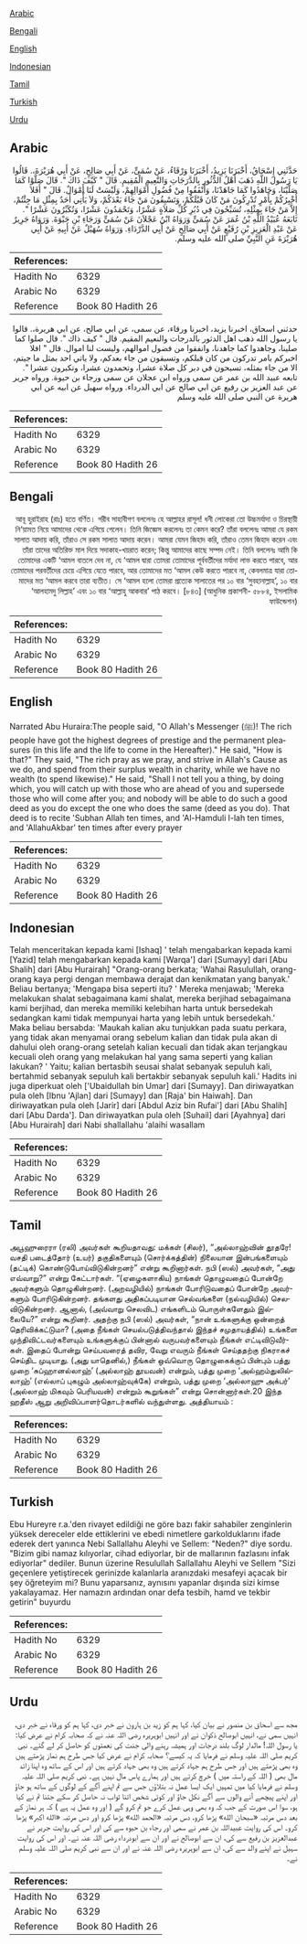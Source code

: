 [Arabic](#arabic)

[Bengali](#bengali)

[English](#english)

[Indonesian](#indonesian)

[Tamil](#tamil)

[Turkish](#turkish)

[Urdu](#urdu)

## Arabic


<div dir="rtl" lang="ar" style={{fontSize:'larger',backgroundColor:'#f8f9fa',padding:20}}>
حَدَّثَنِي إِسْحَاقُ، أَخْبَرَنَا يَزِيدُ، أَخْبَرَنَا وَرْقَاءُ، عَنْ سُمَىٍّ، عَنْ أَبِي صَالِحٍ، عَنْ أَبِي هُرَيْرَةَ،‏.‏ قَالُوا يَا رَسُولَ اللَّهِ ذَهَبَ أَهْلُ الدُّثُورِ بِالدَّرَجَاتِ وَالنَّعِيمِ الْمُقِيمِ‏.‏ قَالَ ‏"‏ كَيْفَ ذَاكَ ‏"‏‏.‏ قَالَ صَلَّوْا كَمَا صَلَّيْنَا، وَجَاهَدُوا كَمَا جَاهَدْنَا، وَأَنْفَقُوا مِنْ فُضُولِ أَمْوَالِهِمْ، وَلَيْسَتْ لَنَا أَمْوَالٌ‏.‏ قَالَ ‏"‏ أَفَلاَ أُخْبِرُكُمْ بِأَمْرٍ تُدْرِكُونَ مَنْ كَانَ قَبْلَكُمْ، وَتَسْبِقُونَ مَنْ جَاءَ بَعْدَكُمْ، وَلاَ يَأْتِي أَحَدٌ بِمِثْلِ مَا جِئْتُمْ، إِلاَّ مَنْ جَاءَ بِمِثْلِهِ، تُسَبِّحُونَ فِي دُبُرِ كُلِّ صَلاَةٍ عَشْرًا، وَتَحْمَدُونَ عَشْرًا، وَتُكَبِّرُونَ عَشْرًا ‏"‏‏.‏ تَابَعَهُ عُبَيْدُ اللَّهِ بْنُ عُمَرَ عَنْ سُمَىٍّ وَرَوَاهُ ابْنُ عَجْلاَنَ عَنْ سُمَىٍّ وَرَجَاءِ بْنِ حَيْوَةَ‏.‏ وَرَوَاهُ جَرِيرٌ عَنْ عَبْدِ الْعَزِيزِ بْنِ رُفَيْعٍ عَنْ أَبِي صَالِحٍ عَنْ أَبِي الدَّرْدَاءِ‏.‏ وَرَوَاهُ سُهَيْلٌ عَنْ أَبِيهِ عَنْ أَبِي هُرَيْرَةَ عَنِ النَّبِيِّ صلى الله عليه وسلم‏.‏
</div>
<div style={{backgroundColor:'#f8f9fa',padding:20, marginBottom: 10}}><table> <thead> <tr> <th>References:</th> <th></th> </tr> </thead> <tbody><tr><td>Hadith No</td><td>6329</td></tr><tr><td>Arabic No</td><td>6329</td></tr><tr><td>Reference</td><td>Book 80 Hadith 26</td></tr></tbody></table></div>


<div dir="rtl" lang="ar" style={{fontSize:'larger',backgroundColor:'#f8f9fa',padding:20}}>
حدثني اسحاق، اخبرنا يزيد، اخبرنا ورقاء، عن سمى، عن ابي صالح، عن ابي هريرة،. قالوا يا رسول الله ذهب اهل الدثور بالدرجات والنعيم المقيم. قال " كيف ذاك ". قال صلوا كما صلينا، وجاهدوا كما جاهدنا، وانفقوا من فضول اموالهم، وليست لنا اموال. قال " افلا اخبركم بامر تدركون من كان قبلكم، وتسبقون من جاء بعدكم، ولا ياتي احد بمثل ما جيتم، الا من جاء بمثله، تسبحون في دبر كل صلاة عشرا، وتحمدون عشرا، وتكبرون عشرا ". تابعه عبيد الله بن عمر عن سمى ورواه ابن عجلان عن سمى ورجاء بن حيوة. ورواه جرير عن عبد العزيز بن رفيع عن ابي صالح عن ابي الدرداء. ورواه سهيل عن ابيه عن ابي هريرة عن النبي صلى الله عليه وسلم
</div>
<div style={{backgroundColor:'#f8f9fa',padding:20, marginBottom: 10}}><table> <thead> <tr> <th>References:</th> <th></th> </tr> </thead> <tbody><tr><td>Hadith No</td><td>6329</td></tr><tr><td>Arabic No</td><td>6329</td></tr><tr><td>Reference</td><td>Book 80 Hadith 26</td></tr></tbody></table></div>

## Bengali


<div dir="rtl" lang="bn" style={{fontSize:'larger',backgroundColor:'#f8f9fa',padding:20}}>
আবূ হুরাইরাহ (রাঃ) হতে বর্ণিত। গরীব সাহাবীগণ বললেনঃ হে আল্লাহর রাসূল! ধনী লোকেরা তো উচ্চমর্যাদা ও চিরস্থায়ী নি‘য়ামত নিয়ে আমাদের থেকে এগিয়ে গেলেন। তিনি জিজ্ঞেস করলেনঃ তা কেমন করে? তাঁরা বললেনঃ আমরা যে রকম সালাত আদায় করি, তাঁরাও সে রকম সালাত আদায় করেন। আমরা যেমন জিহাদ করি, তাঁরাও তেমন জিহাদ করেন এবং তাঁরা তাদের অতিরিক্ত মাল দিয়ে সদাকাহ-খয়রাত করেন; কিন্তু আমাদের কাছে সম্পদ নেই। তিনি বললেনঃ আমি কি তোমাদের একটি ‘আমল বাতলে দেব না, যে ‘আমল দ্বারা তোমরা তোমাদের পূর্ববর্তীদের মর্যাদা লাভ করতে পারবে, আর তোমাদের পরবর্তীদের চেয়ে এগিয়ে যেতে পারবে, আর তোমাদের মত ‘আমল কেউ করতে পারবে না, কেবলমাত্র যারা তোমাদের মত ‘আমল করবে তারা ব্যতীত। সে ‘আমল হলো তোমরা প্রত্যেক সালাতের পর ১০ বার ‘সুবহানাল্লাহ’, ১০ বার ‘আলহামদু লিল্লাহ’ এবং ১০ বার ‘আল্লাহু আকবার’ পাঠ করবে। [৮৪৩] (আধুনিক প্রকাশনী- ৫৮৮৪, ইসলামিক ফাউন্ডেশন)
</div>
<div style={{backgroundColor:'#f8f9fa',padding:20, marginBottom: 10}}><table> <thead> <tr> <th>References:</th> <th></th> </tr> </thead> <tbody><tr><td>Hadith No</td><td>6329</td></tr><tr><td>Arabic No</td><td>6329</td></tr><tr><td>Reference</td><td>Book 80 Hadith 26</td></tr></tbody></table></div>

## English


<div dir="ltr" lang="en" style={{fontSize:'larger',backgroundColor:'#f8f9fa',padding:20}}>
Narrated Abu Huraira:The people said, "O Allah's Messenger (ﷺ)! The rich people have got the highest degrees of prestige and the permanent pleasures (in this life and the life to come in the Hereafter)." He said, "How is that?" They said, "The rich pray as we pray, and strive in Allah's Cause as we do, and spend from their surplus wealth in charity, while we have no wealth (to spend likewise)." He said, "Shall I not tell you a thing, by doing which, you will catch up with those who are ahead of you and supersede those who will come after you; and nobody will be able to do such a good deed as you do except the one who does the same (deed as you do). That deed is to recite 'Subhan Allah ten times, and 'Al-Hamduli l-lah ten times, and 'AllahuAkbar' ten times after every prayer
</div>
<div style={{backgroundColor:'#f8f9fa',padding:20, marginBottom: 10}}><table> <thead> <tr> <th>References:</th> <th></th> </tr> </thead> <tbody><tr><td>Hadith No</td><td>6329</td></tr><tr><td>Arabic No</td><td>6329</td></tr><tr><td>Reference</td><td>Book 80 Hadith 26</td></tr></tbody></table></div>

## Indonesian


<div dir="ltr" lang="id" style={{fontSize:'larger',backgroundColor:'#f8f9fa',padding:20}}>
Telah menceritakan kepada kami [Ishaq] ' telah mengabarkan kepada kami [Yazid] telah mengabarkan kepada kami [Warqa'] dari [Sumayy] dari [Abu Shalih] dari [Abu Hurairah] "Orang-orang berkata; 'Wahai Rasulullah, orang-orang kaya pergi dengan membawa derajat dan kenikmatan yang banyak.' Beliau bertanya; 'Mengapa bisa seperti itu? ' Mereka menjawab; 'Mereka melakukan shalat sebagaimana kami shalat, mereka berjihad sebagaimana kami berjihad, dan mereka memiliki kelebihan harta untuk bersedekah sedangkan kami tidak mempunyai harta yang lebih untuk bersedekah.' Maka beliau bersabda: 'Maukah kalian aku tunjukkan pada suatu perkara, yang tidak akan menyamai orang sebelum kalian dan tidak pula akan di dahului oleh orang-orang setelah kalian kecuali dan tidak akan terjangkau kecuali oleh orang yang melakukan hal yang sama seperti yang kalian lakukan? ' Yaitu; kalian bertasbih seusai shalat sebanyak sepuluh kali, bertahmid sebanyak sepuluh kali bertakbir sebanyak sepuluh kali.' Hadits ini juga diperkuat oleh ['Ubaidullah bin Umar] dari [Sumayy]. Dan diriwayatkan pula oleh [Ibnu 'Ajlan] dari [Sumayy] dan [Raja' bin Haiwah]. Dan diriwayatkan pula oleh [Jarir] dari [Abdul Aziz bin Rufai'] dari [Abu Shalih] dari [Abu Darda']. Dan diriwayatkan pula oleh [Suhail] dari [Ayahnya] dari [Abu Hurairah] dari Nabi shallallahu 'alaihi wasallam
</div>
<div style={{backgroundColor:'#f8f9fa',padding:20, marginBottom: 10}}><table> <thead> <tr> <th>References:</th> <th></th> </tr> </thead> <tbody><tr><td>Hadith No</td><td>6329</td></tr><tr><td>Arabic No</td><td>6329</td></tr><tr><td>Reference</td><td>Book 80 Hadith 26</td></tr></tbody></table></div>

## Tamil


<div dir="ltr" lang="ta" style={{fontSize:'larger',backgroundColor:'#f8f9fa',padding:20}}>
அபூஹுரைரா (ரலி) அவர்கள் கூறியதாவது: மக்கள் (சிலர்), “அல்லாஹ்வின் தூதரே! வசதி படைத்தோர் (உயர்) தகுதிகளையும் (சொர்க்கத்தின்) நிலையான இன்பங்களையும் (தட்டிக்) கொண்டுபோய்விடுகின்றனர்” என்று கூறினார்கள். நபி (ஸல்) அவர்கள், “அது எவ்வாறு?” என்று கேட்டார்கள். “(ஏழைகளாகிய) நாங்கள் தொழுவதைப் போன்றே அவர்களும் தொழுகின்றனர். (அறவழியில்) நாங்கள் போரிடுவதைப் போன்றே அவர்களும் போரிடுகின்றனர். தங்களது அதிகப்படியான செல்வங்களை (நல்வழியில்) செலவிடுகின்றனர். ஆனால், (அவ்வாறு செலவிட) எங்களிடம் பொருள்களேதும் இல்லையே?” என்று கூறினர். அதற்கு நபி (ஸல்) அவர்கள், “நான் உங்களுக்கு ஒன்றைத் தெரிவிக்கட்டுமா? (அதை நீங்கள் செயல்படுத்திவந்தால் இந்தச் சமுதாயத்தில்) உங்களை முந்திவிட்டவர்களையும் உங்களுக்குப் பின்னால் வருபவர்களையும் நீங்கள் எட்டிவிடுவீர்கள். இதைப் போன்று செய்பவரைத் தவிர, வேறு எவரும் நீங்கள் செய்ததற்கு நிகராகச் செய்திட முடியாது. (அது யாதெனில்,) நீங்கள் ஒவ்வொரு தொழுகைக்குப் பின்பும் பத்து முறை ‘சுப்ஹானல்லாஹ்’ (அல்லாஹ் தூயவன்) என்றும், பத்து முறை ‘அல்ஹம்துலில்லாஹ்’ (எல்லாப் புகழும் அல்லாஹ்வுக்கே) என்றும், பத்து முறை ‘அல்லாஹு அக்பர்’ (அல்லாஹ் மிகவும் பெரியவன்) என்றும் கூறுங்கள்” என்று சொன்னார்கள்.20 இந்த ஹதீஸ் ஆறு அறிவிப்பாளர்தொடர்களில் வந்துள்ளது. அத்தியாயம் :
</div>
<div style={{backgroundColor:'#f8f9fa',padding:20, marginBottom: 10}}><table> <thead> <tr> <th>References:</th> <th></th> </tr> </thead> <tbody><tr><td>Hadith No</td><td>6329</td></tr><tr><td>Arabic No</td><td>6329</td></tr><tr><td>Reference</td><td>Book 80 Hadith 26</td></tr></tbody></table></div>

## Turkish


<div dir="ltr" lang="tr" style={{fontSize:'larger',backgroundColor:'#f8f9fa',padding:20}}>
Ebu Hureyre r.a.'den rivayet edildiği ne göre bazı fakir sahabiler zenginlerin yüksek dereceler elde ettiklerini ve ebedi nimetlere garkolduklarını ifade ederek dert yanınca Nebi Sallallahu Aleyhi ve Sellem: "Neden?" diye sordu. "Bizim gibi namaz kılıyorlar, cihad ediyorlar, bir de mallarının fazlasını infak ediyorlar" dediler. Bunun üzerine Resulullah Sallallahu Aleyhi ve Sellem "Sizi geçenlere yetiştirecek gerinizde kalanlarla aranızdaki mesafeyi açacak bir şey öğreteyim mi? Bunu yaparsanız, aynısını yapanlar dışında sizi kimse yakalayamaz. Her namazın ardından onar defa tesbih, hamd ve tekbir getirin" buyurdu
</div>
<div style={{backgroundColor:'#f8f9fa',padding:20, marginBottom: 10}}><table> <thead> <tr> <th>References:</th> <th></th> </tr> </thead> <tbody><tr><td>Hadith No</td><td>6329</td></tr><tr><td>Arabic No</td><td>6329</td></tr><tr><td>Reference</td><td>Book 80 Hadith 26</td></tr></tbody></table></div>

## Urdu


<div dir="rtl" lang="ur" style={{fontSize:'larger',backgroundColor:'#f8f9fa',padding:20}}>
مجھ سے اسحاق بن منصور نے بیان کیا، کہا ہم کو زید بن ہارون نے خبر دی، کہا ہم کو ورقاء نے خبر دی، انہیں سمی نے، انہیں ابوصالح ذکوان نے اور انہیں ابوہریرہ رضی اللہ عنہ نے کہ صحابہ کرام نے عرض کیا: یا رسول اللہ! مالدار لوگ بلند درجات اور ہمیشہ رہنے والی جنت کی نعمتوں کو حاصل کر لے گئے۔ نبی کریم صلی اللہ علیہ وسلم نے فرمایا کہ یہ کیسے؟ صحابہ کرام نے عرض کیا جس طرح ہم نماز پڑھتے ہیں وہ بھی پڑھتے ہیں اور جس طرح ہم جہاد کرتے ہیں وہ بھی جہاد کرتے ہیں اور اس کے ساتھ وہ اپنا زائد مال بھی ( اللہ کے راستہ میں ) خرچ کرتے ہیں اور ہمارے پاس مال نہیں ہے۔ نبی کریم صلی اللہ علیہ وسلم نے فرمایا کیا میں تمہیں ایک ایسا عمل نہ بتلاؤں جس سے تم اپنے آگے کے لوگوں کے ساتھ ہو جاؤ اور اپنے پیچھے آنے والوں سے آگے نکل جاؤ اور کوئی شخص اتنا ثواب نہ حاصل کر سکے جتنا تم نے کیا ہو، سوا اس صورت کے جب کہ وہ بھی وہی عمل کرے جو تم کرو گے ( اور وہ عمل یہ ہے ) کہ ہر نماز کے بعد دس مرتبہ «سبحان الله» پڑھا کرو، دس مرتبہ «الحمد الله» پڑھا کرو اور دس مرتبہ «الله اكبر» پڑھا کرو۔ اس کی روایت عبیداللہ بن عمر نے سمی اور رجاء بن حیوہ سے کی اور اس کی روایت جریر نے عبدالعزیز بن رفیع سے کی، ان سے ابوصالح نے اور ان سے ابودرداء رضی اللہ عنہ نے۔ اور اس کی روایت سہیل نے اپنے والد سے کی، ان سے ابوہریرہ رضی اللہ عنہ نے اور ان سے نبی کریم صلی اللہ علیہ وسلم نے۔
</div>
<div style={{backgroundColor:'#f8f9fa',padding:20, marginBottom: 10}}><table> <thead> <tr> <th>References:</th> <th></th> </tr> </thead> <tbody><tr><td>Hadith No</td><td>6329</td></tr><tr><td>Arabic No</td><td>6329</td></tr><tr><td>Reference</td><td>Book 80 Hadith 26</td></tr></tbody></table></div>